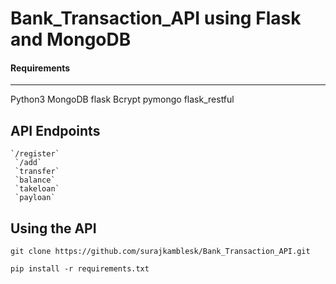 # Bank_Transaction_API using Flask and MongoDB

#### Requirements
--------------
  Python3
  MongoDB
  flask
  Bcrypt
  pymongo
  flask_restful
  
## API Endpoints
    `/register`
     `/add`
     `transfer`
     `balance`
     `takeloan`
     `payloan`
     
## Using the API
  `git clone https://github.com/surajkamblesk/Bank_Transaction_API.git`
  
  `pip install -r requirements.txt `
  
  
  
